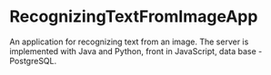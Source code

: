 # RecognizingTextFromImageApp
An application for recognizing text from an image.
The server is implemented with Java and Python, front in JavaScript, data base - PostgreSQL.
